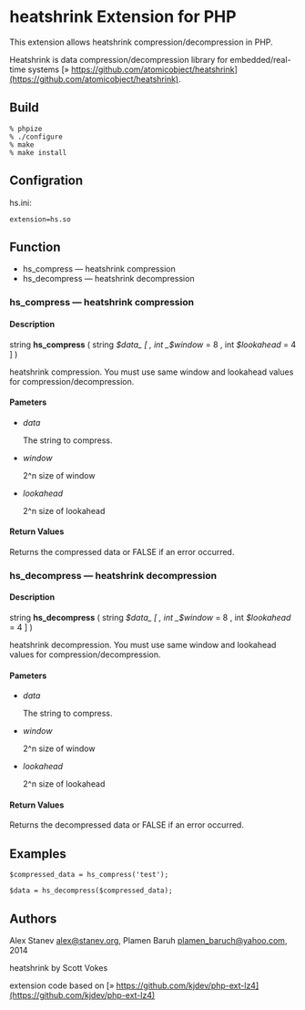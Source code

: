 # heatshrink Extension for PHP #

This extension allows heatshrink compression/decompression in PHP.

Heatshrink is data compression/decompression library for embedded/real-time systems [» https://github.com/atomicobject/heatshrink](https://github.com/atomicobject/heatshrink).

## Build ##

    % phpize
    % ./configure
    % make
    % make install

## Configration ##

hs.ini:

    extension=hs.so

## Function ##

* hs\_compress — heatshrink compression
* hs\_decompress — heatshrink decompression

### hs\_compress — heatshrink compression ###

#### Description ####

string **hs\_compress** ( string _$data_ [ , int _$window_ = 8 , int _$lookahead_ = 4 ] )

heatshrink compression. You must use same window and lookahead values for compression/decompression.

#### Pameters ####

* _data_

  The string to compress.

* _window_

  2^n size of window

* _lookahead_

  2^n size of lookahead

#### Return Values ####

Returns the compressed data or FALSE if an error occurred.


### hs\_decompress — heatshrink decompression ###

#### Description ####

string **hs\_decompress** ( string _$data_ [ , int _$window_ = 8 , int _$lookahead_ = 4 ] )

heatshrink decompression. You must use same window and lookahead values for compression/decompression.

#### Pameters ####

* _data_

  The string to compress.

* _window_

  2^n size of window

* _lookahead_

  2^n size of lookahead

#### Return Values ####

Returns the decompressed data or FALSE if an error occurred.

## Examples ##

    $compressed_data = hs_compress('test');

    $data = hs_decompress($compressed_data);

## Authors ##

Alex Stanev <alex@stanev.org>, Plamen Baruh <plamen_baruch@yahoo.com>, 2014

heatshrink by Scott Vokes

extension code based on [» https://github.com/kjdev/php-ext-lz4](https://github.com/kjdev/php-ext-lz4)